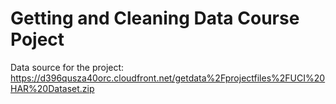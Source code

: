 Getting and Cleaning Data Course Poject
=======================================

Data source for the project: 
https://d396qusza40orc.cloudfront.net/getdata%2Fprojectfiles%2FUCI%20HAR%20Dataset.zip 

